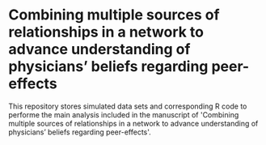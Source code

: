 # Combining multiple sources of relationships in a network to advance understanding of physicians’ beliefs regarding peer-effects
This repository stores simulated data sets and corresponding R code to performe the main analysis included in the manuscript of 'Combining multiple sources of relationships in a
network to advance understanding of physicians’ beliefs regarding peer-effects'.

